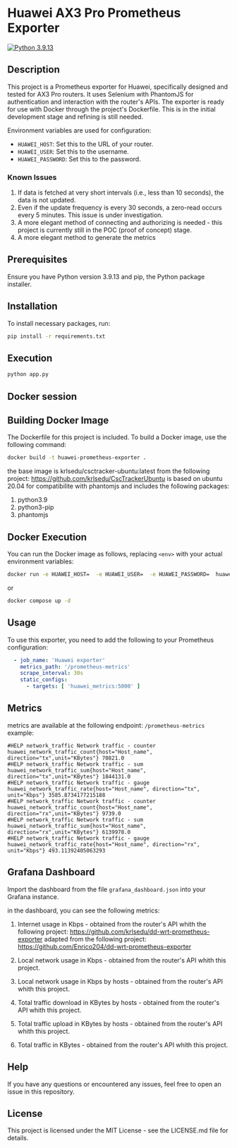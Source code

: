# Huawei AX3 Pro Prometheus Exporter

[![Python 3.9.13](https://img.shields.io/badge/python-3.9.13-blue.svg)](https://www.python.org/downloads/release/python-3913/)

## Description

This project is a Prometheus exporter for Huawei, specifically designed and tested for AX3 Pro routers. It uses Selenium
with PhantomJS for authentication and interaction with the router's APIs. The exporter is ready for use with Docker
through the project's Dockerfile. This is in the initial development stage and refining is still needed.

Environment variables are used for configuration:

* `HUAWEI_HOST`: Set this to the URL of your router.
* `HUAWEI_USER`: Set this to the username.
* `HUAWEI_PASSWORD`: Set this to the password.

### Known Issues

1) If data is fetched at very short intervals (i.e., less than 10 seconds), the data is not updated.
2) Even if the update frequency is every 30 seconds, a zero-read occurs every 5 minutes. This issue is under
   investigation.
3) A more elegant method of connecting and authorizing is needed - this project is currently still in the POC (proof of
   concept) stage.
4) A more elegant method to generate the metrics

## Prerequisites

Ensure you have Python version 3.9.13 and pip, the Python package installer.

## Installation

To install necessary packages, run:

```bash
pip install -r requirements.txt
```

## Execution
```bash
python app.py
```

## Docker session
## Building Docker Image

The Dockerfile for this project is included. To build a Docker image, use the following command:

```bash
docker build -t huawei-prometheus-exporter .
```
the base image is krlsedu/csctracker-ubuntu:latest
from the following project:
https://github.com/krlsedu/CscTrackerUbuntu
is based on ubuntu 20.04 for compatibilite with phantomjs and includes the following packages:
1) python3.9
2) python3-pip
3) phantomjs


## Docker Execution

You can run the Docker image as follows, replacing `<env>` with your actual environment variables:

```bash
docker run -e HUAWEI_HOST=  -e HUAWEI_USER=  -e HUAWEI_PASSWORD=  huawei-prometheus-exporter
```
or

```bash
docker compose up -d
```

## Usage

To use this exporter, you need to add the following to your Prometheus configuration:

```yaml
  - job_name: 'Huawei exporter'
    metrics_path: '/prometheus-metrics'
    scrape_interval: 30s
    static_configs:
      - targets: [ 'huawei_metrics:5000' ]
```

## Metrics

metrics are available at the following endpoint: `/prometheus-metrics`
example:

```text
#HELP network_traffic Network traffic - counter
huawei_network_traffic_count{host="Host_name", direction="tx",unit="KBytes"} 70821.0
#HELP network_traffic Network traffic - sum
huawei_network_traffic_sum{host="Host_name", direction="tx",unit="KBytes"} 1844131.0
#HELP network_traffic Network traffic - gauge
huawei_network_traffic_rate{host="Host_name", direction="tx", unit="Kbps"} 3585.8734177215188
#HELP network_traffic Network traffic - counter
huawei_network_traffic_count{host="Host_name", direction="rx",unit="KBytes"} 9739.0
#HELP network_traffic Network traffic - sum
huawei_network_traffic_sum{host="Host_name", direction="rx",unit="KBytes"} 6139978.0
#HELP network_traffic Network traffic - gauge
huawei_network_traffic_rate{host="Host_name", direction="rx", unit="Kbps"} 493.11392405063293
```

## Grafana Dashboard
Import the dashboard from the file `grafana_dashboard.json` into your Grafana instance.

in the dashboard, you can see the following metrics:
1) Internet usage in Kbps - obtained from the router's API whith the following project:
https://github.com/krlsedu/dd-wrt-prometheus-exporter adapted from the following project:
https://github.com/Enrico204/dd-wrt-prometheus-exporter

2) Local network usage in Kbps - obtained from the router's API whith this project.
3) Local network usage in Kbps by hosts - obtained from the router's API whith this project.
4) Total traffic download in KBytes by hosts - obtained from the router's API whith this project.
5) Total traffic upload in KBytes by hosts - obtained from the router's API whith this project.
6) Total traffic in KBytes - obtained from the router's API whith this project.

## Help

If you have any questions or encountered any issues, feel free to open an issue in this repository.

## License

This project is licensed under the MIT License - see the LICENSE.md file for details.

